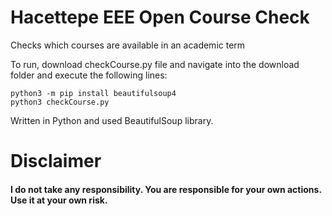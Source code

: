 # Hacettepe EEE Open Course Check
Checks which courses are available in an academic term 

To run, download checkCourse.py file and navigate into the download folder and execute the following lines:  

`python3 -m pip install beautifulsoup4`  
`python3 checkCourse.py`

Written in Python and used BeautifulSoup library.

# Disclaimer
#### I do not take any responsibility. You are responsible for your own actions. Use it at your own risk.</br></h3>
